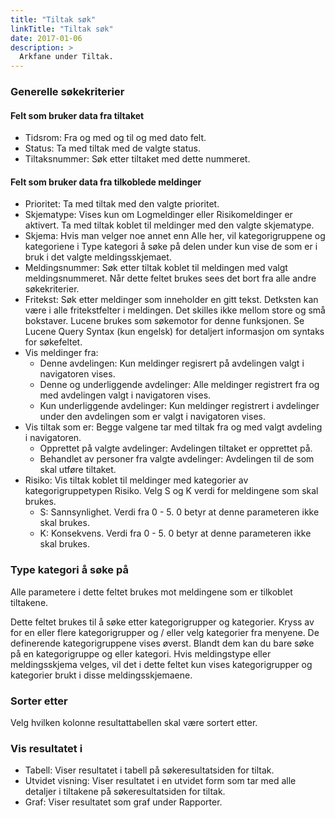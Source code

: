 ```yaml
---
title: "Tiltak søk"
linkTitle: "Tiltak søk"
date: 2017-01-06
description: >
  Arkfane under Tiltak. 
---
```

### Generelle søkekriterier

#### Felt som bruker data fra tiltaket

- Tidsrom: Fra og med og til og med dato felt.
- Status: Ta med tiltak med de valgte status.
- Tiltaksnummer: Søk etter tiltaket med dette nummeret.

#### Felt som bruker data fra tilkoblede meldinger

- Prioritet: Ta med tiltak med den valgte prioritet.
- Skjematype: Vises kun om Logmeldinger eller Risikomeldinger er aktivert. Ta med tiltak koblet til meldinger med den valgte skjematype.
- Skjema: Hvis man velger noe annet enn Alle her, vil kategorigruppene og kategoriene i Type kategori å søke på delen under kun vise de som er i bruk i det valgte meldingsskjemaet.
- Meldingsnummer: Søk etter tiltak koblet til meldingen med valgt meldingsnummeret. Når dette feltet brukes sees det bort fra alle andre søkekriterier.
- Fritekst: Søk etter meldinger som inneholder en gitt tekst. Detksten kan være i alle fritekstfelter i meldingen. Det skilles ikke mellom store og små bokstaver. Lucene brukes som søkemotor for denne funksjonen. Se Lucene Query Syntax (kun engelsk) for detaljert informasjon om syntaks for søkefeltet.
- Vis meldinger fra:
  - Denne avdelingen: Kun meldinger regisrert på avdelingen valgt i navigatoren vises.
  - Denne og underliggende avdelinger: Alle meldinger registrert fra og med avdelingen valgt i navigatoren vises.
  - Kun underliggende avdelinger: Kun meldinger registrert i avdelinger under den avdelingen som er valgt i navigatoren vises.
- Vis tiltak som er: Begge valgene tar med tiltak fra og med valgt avdeling i navigatoren.
  - Opprettet på valgte avdelinger: Avdelingen tiltaket er opprettet på.
  - Behandlet av personer fra valgte avdelinger: Avdelingen til de som skal utføre tiltaket.
- Risiko: Vis tiltak koblet til meldinger med kategorier av kategorigruppetypen Risiko. Velg S og K verdi for meldingene som skal brukes.
  - S: Sannsynlighet. Verdi fra 0 - 5. 0 betyr at denne parameteren ikke skal brukes.
  - K: Konsekvens. Verdi fra 0 - 5. 0 betyr at denne parameteren ikke skal brukes.

### Type kategori å søke på

Alle parametere i dette feltet brukes mot meldingene som er tilkoblet tiltakene.

Dette feltet brukes til å søke etter kategorigrupper og kategorier. Kryss av for en eller flere kategorigrupper og / eller velg kategorier fra menyene. De definerende kategorigruppene vises øverst. Blandt dem kan du bare søke på en kategorigruppe og eller kategori. Hvis meldingstype eller meldingsskjema velges, vil det i dette feltet kun vises kategorigrupper og kategorier brukt i disse meldingsskjemaene.

### Sorter etter

Velg hvilken kolonne resultattabellen skal være sortert etter.

### Vis resultatet i

- Tabell: Viser resultatet i tabell på søkeresultatsiden for tiltak.
- Utvidet visning: Viser resultatet i en utvidet form som tar med alle detaljer i tiltakene på søkeresultatsiden for tiltak.
- Graf: Viser resultatet som graf under Rapporter.
